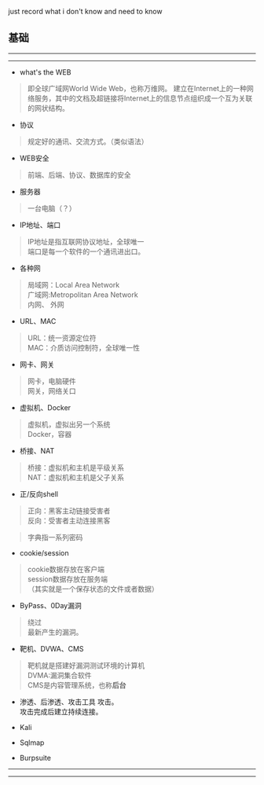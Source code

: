 just record what i don't know and need to know

## 基础

---
---

- what's the WEB
>即全球广域网World Wide Web，也称万维网。
建立在Internet上的一种网络服务，其中的文档及超链接将Internet上的信息节点组织成一个互为关联的网状结构。

- 协议
>规定好的通讯、交流方式。（类似语法）

- WEB安全
>前端、后端、协议、数据库的安全

- 服务器
>一台电脑（？）

- IP地址、端口
>IP地址是指互联网协议地址，全球唯一<br>端口是每一个软件的一个通讯进出口。

- 各种网
>局域网：Local Area Network<br>
广域网:Metropolitan Area Network<br>
内网、
外网

- URL、MAC
>URL：统一资源定位符<br>MAC：介质访问控制符，全球唯一性

- 网卡、网关
>网卡，电脑硬件<br>网关，网络关口

- 虚拟机、Docker
>虚拟机，虚拟出另一个系统<br>Docker，容器

- 桥接、NAT
>桥接：虚拟机和主机是平级关系<br>NAT：虚拟机和主机是父子关系

- 正/反向shell
>正向：黑客主动链接受害者<br>反向：受害者主动连接黑客


>字典指一系列密码

- cookie/session
>cookie数据存放在客户端<br>session数据存放在服务端<br>（其实就是一个保存状态的文件或者数据）

- ByPass、0Day漏洞
>绕过<br>最新产生的漏洞。

- 靶机、DVWA、CMS
>靶机就是搭建好漏洞测试环境的计算机<br>DVMA:漏洞集合软件<br>CMS是内容管理系统，也称**后台**

- 渗透、后渗透、攻击工具
攻击。<br>攻击完成后建立持续连接。


- Kali
- Sqlmap
- Burpsuite


----
----

